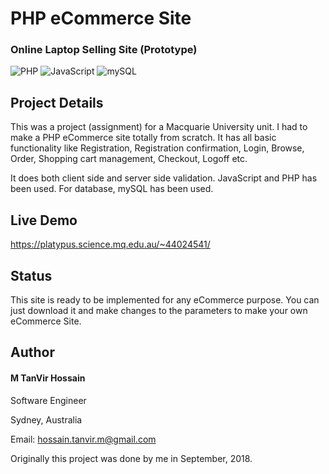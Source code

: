 # PHP eCommerce Site
### Online Laptop Selling Site (Prototype)
![PHP](https://img.shields.io/badge/Language-PHP-red.svg)
![JavaScript](https://img.shields.io/badge/Language-JavaScript-green.svg)
![mySQL](https://img.shields.io/badge/Database-mySQL-blue.svg)

## Project Details
This was a project (assignment) for a Macquarie University unit. I had to make a PHP eCommerce site totally from scratch.
It has all basic functionality like Registration, Registration confirmation, Login, Browse, Order, Shopping cart management, Checkout, Logoff etc.

It does both client side and server side validation. JavaScript and PHP has been used. For database, mySQL has been used.

## Live Demo
https://platypus.science.mq.edu.au/~44024541/

## Status
This site is ready to be implemented for any eCommerce purpose. You can just download it and make changes to the parameters to make your own eCommerce Site.


## Author
#### M TanVir Hossain

Software Engineer

Sydney, Australia

Email: hossain.tanvir.m@gmail.com

Originally this project was done by me in September, 2018. 
